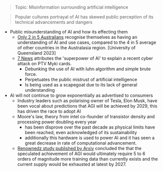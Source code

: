 >Topic: Misinformation surrounding artificial intelligence 

> Popular cultures portrayal of AI has skewed public perception of its technical advancements and dangers

- Public misunderstanding of AI and how its effecting them
	- [Only 2 in 5 Australians](https://espace.library.uq.edu.au/view/UQ:00d3c94) recognise themselves as having an understanding of AI and use cases, compared to the 4 in 5 average of other countries in the Australasia region. \[University of Queensland 2023]
	- [7 News](https://www.youtube.com/watch?v=fsPtyuwwLuo) attributes the 'superpower of AI' to explain a recent cyber attack on PTV Myki cards.
		- Debunking the use of AI with luhn algorithm and simple brute force.
		- Perpetuates the public mistrust of artificial intelligence
		- Is being used as a scapegoat due to its lack of general understanding 
- AI will not continue to grow exponentially as advertised to consumers
	- Industry leaders such as polarising owner of Tesla, Elon Musk, have been vocal about predictions that AGI will be achieved by 2029, this has driven the race to adopt AI
	- Moore's law, theory from intel co-founder of transistor density and processing power doubling every year
		- has been disprove over the past decade as physical limits have been reached, even acknowledged of its sustainability
		- additionally this hardware is used to power AI and it has seen a great decrease in rate of computational advancement.
	- [Renownedz study published by Arxiv](https://arxiv.org/pdf/2211.04325) concluded the that the speculated achievement of AGI would ultimately require 5 to 6 orders of magnitude more training data than currently exists and the current supply would be exhausted at latest by 2027.
